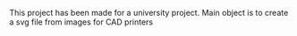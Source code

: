 This project has been made for a university project. Main object is to create a svg file from images for CAD printers
